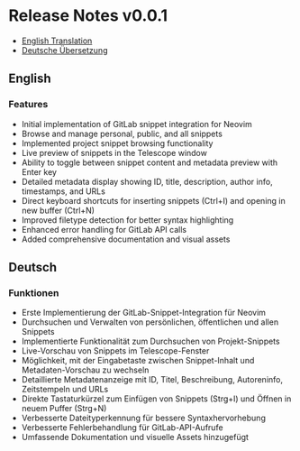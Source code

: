 # Release Notes v0.0.1

- [English Translation](#english)
- [Deutsche Übersetzung](#deutsch)

## English

### Features
- Initial implementation of GitLab snippet integration for Neovim
- Browse and manage personal, public, and all snippets
- Implemented project snippet browsing functionality
- Live preview of snippets in the Telescope window
- Ability to toggle between snippet content and metadata preview with Enter key
- Detailed metadata display showing ID, title, description, author info, timestamps, and URLs
- Direct keyboard shortcuts for inserting snippets (Ctrl+I) and opening in new buffer (Ctrl+N)
- Improved filetype detection for better syntax highlighting
- Enhanced error handling for GitLab API calls
- Added comprehensive documentation and visual assets

## Deutsch

### Funktionen
- Erste Implementierung der GitLab-Snippet-Integration für Neovim
- Durchsuchen und Verwalten von persönlichen, öffentlichen und allen Snippets
- Implementierte Funktionalität zum Durchsuchen von Projekt-Snippets
- Live-Vorschau von Snippets im Telescope-Fenster
- Möglichkeit, mit der Eingabetaste zwischen Snippet-Inhalt und Metadaten-Vorschau zu wechseln
- Detaillierte Metadatenanzeige mit ID, Titel, Beschreibung, Autoreninfo, Zeitstempeln und URLs
- Direkte Tastaturkürzel zum Einfügen von Snippets (Strg+I) und Öffnen in neuem Puffer (Strg+N)
- Verbesserte Dateityperkennung für bessere Syntaxhervorhebung
- Verbesserte Fehlerbehandlung für GitLab-API-Aufrufe
- Umfassende Dokumentation und visuelle Assets hinzugefügt
